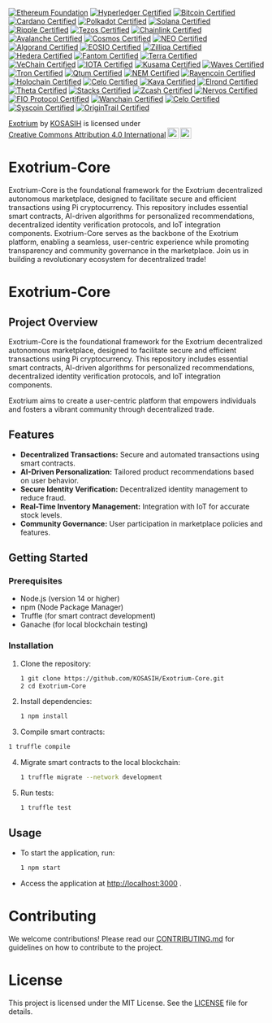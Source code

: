 [![Ethereum Foundation](https://img.shields.io/badge/Ethereum%20Foundation-Certified-3C3C3D?style=flat&logo=ethereum)](https://ethereum.org/en/foundation/)
[![Hyperledger Certified](https://img.shields.io/badge/Hyperledger-Certified-FF4B00?style=flat&logo=hyperledger)](https://www.hyperledger.org/)
[![Bitcoin Certified](https://img.shields.io/badge/Bitcoin-Certified-F7931A?style=flat&logo=bitcoin)](https://bitcoin.org/en/)
[![Cardano Certified](https://img.shields.io/badge/Cardano-Certified-3CCBDA?style=flat&logo=cardano)](https://cardano.org/)
[![Polkadot Certified](https://img.shields.io/badge/Polkadot-Certified-E6007E?style=flat&logo=polkadot)](https://polkadot.network/)
[![Solana Certified](https://img.shields.io/badge/Solana-Certified-65B3F0?style=flat&logo=solana)](https://solana.com/)
[![Ripple Certified](https://img.shields.io/badge/Ripple-Certified-00AAB6?style=flat&logo=ripple)](https://ripple.com/)
[![Tezos Certified](https://img.shields.io/badge/Tezos-Certified-000000?style=flat&logo=tezos)](https://tezos.com/)
[![Chainlink Certified](https://img.shields.io/badge/Chainlink-Certified-3751FF?style=flat&logo=chainlink)](https://chain.link/)
[![Avalanche Certified](https://img.shields.io/badge/Avalanche-Certified-E84142?style=flat&logo=avalanche)](https://www.avax.network/)
[![Cosmos Certified](https://img.shields.io/badge/Cosmos-Certified-2B8BB8?style=flat&logo=cosmos)](https://cosmos.network/)
[![NEO Certified](https://img.shields.io/badge/NEO-Certified-00A86B?style=flat&logo=neo)](https://neo.org/)
[![Algorand Certified](https://img.shields.io/badge/Algorand-Certified-00B2A9?style=flat&logo=algorand)](https://www.algorand.com/)
[![EOSIO Certified](https://img.shields.io/badge/EOSIO-Certified-0E4C92?style=flat&logo=eos)](https://eos.io/)
[![Zilliqa Certified](https://img.shields.io/badge/Zilliqa-Certified-3B3B3B?style=flat&logo=zilliqa)](https://zilliqa.com/)
[![Hedera Certified](https://img.shields.io/badge/Hedera-Certified-5C6BC0?style=flat&logo=hedera)](https://www.hedera.com/)
[![Fantom Certified](https://img.shields.io/badge/Fantom-Certified-1967FF?style=flat&logo=fantom)](https://fantom.foundation/)
[![Terra Certified](https://img.shields.io/badge/Terra-Certified-1C1C1C?style=flat&logo=terra)](https://terra.money/)
[![VeChain Certified](https://img.shields.io/badge/VeChain-Certified-4B8B3B?style=flat&logo=vechain)](https://www.vechain.org/)
[![IOTA Certified](https://img.shields.io/badge/IOTA-Certified-4B8B3B?style=flat&logo=iota)](https://www.iota.org/)
[![Kusama Certified](https://img.shields.io/badge/Kusama-Certified-6C6C6C?style=flat&logo=kusama)](https://kusama.network/)
[![Waves Certified](https://img.shields.io/badge/Waves-Certified-1C1C1C?style=flat&logo=waves)](https://waves.tech/)
[![Tron Certified](https://img.shields.io/badge/Tron-Certified-FF6A00?style=flat&logo=tron)](https://tron.network/)
[![Qtum Certified](https://img.shields.io/badge/Qtum-Certified-2B2B2B?style=flat&logo=qtum)](https://qtum.org/)
[![NEM Certified](https://img.shields.io/badge/NEM-Certified-4B8B3B?style=flat&logo=nem)](https://nem.io/)
[![Ravencoin Certified](https://img.shields.io/badge/Ravencoin-Certified-8B0000?style=flat&logo=ravencoin)](https://ravencoin.org/)
[![Holochain Certified](https://img.shields.io/badge/Holochain-Certified-FF4B00?style=flat&logo=holetype)](https://holochain.org/)
[![Celo Certified](https://img.shields.io/badge/Celo-Certified-00B2A9?style=flat&logo=celo)](https://celo.org/)
[![Kava Certified](https://img.shields.io/badge/Kava-Certified-4B8B3B?style=flat&logo=kava)](https://kava.io/)
[![Elrond Certified](https://img.shields.io/badge/Elrond-Certified-3B3B3B?style=flat&logo=elrond)](https://elrond.com/)
[![Theta Certified](https://img.shields.io/badge/Theta-Certified-5C6BC0?style=flat&logo=theta)](https://www.thetatoken.org/)
[![Stacks Certified](https://img.shields.io/badge/Stacks-Certified-00AAB6?style=flat&logo=stacks)](https://www.stacks.co/)
[![Zcash Certified](https://img.shields.io/badge/Zcash-Certified-4B8B3B?style=flat&logo=zcash)](https://z.cash/)
[![Nervos Certified](https://img.shields.io/badge/Nervos-Certified-FF4B00?style=flat&logo=nervos)](https://www.nervos.org/)
[![FIO Protocol Certified](https://img.shields.io/badge/FIO%20Protocol-Certified-00B2A9?style=flat&logo=fio)](https://fioprotocol.io/)
[![Wanchain Certified](https://img.shields.io/badge/Wanchain-Certified-4B8B3B?style=flat&logo=wanchain)](https://wanchain.org/)
[![Celo Certified](https://img.shields.io/badge/Celo-Certified-00B2A9?style=flat&logo=celo)](https://celo.org/)
[![Syscoin Certified](https://img.shields.io/badge/Syscoin-Certified-4B8B3B?style=flat&logo=syscoin)](https://syscoin.org/)
[![OriginTrail Certified](https://img.shields.io/badge/OriginTrail-Certified-4B8B3B?style=flat&logo=origintrail)](https://origintrail.io/)

<p xmlns:cc="http://creativecommons.org/ns#" xmlns:dct="http://purl.org/dc/terms/"><a property="dct:title" rel="cc:attributionURL" href="https://github.com/KOSASIH/Exotrium-Core">Exotrium</a> by <a rel="cc:attributionURL dct:creator" property="cc:attributionName" href="https://www.linkedin.com/in/kosasih-81b46b5a">KOSASIH</a> is licensed under <a href="https://creativecommons.org/licenses/by/4.0/?ref=chooser-v1" target="_blank" rel="license noopener noreferrer" style="display:inline-block;">Creative Commons Attribution 4.0 International<img style="height:22px!important;margin-left:3px;vertical-align:text-bottom;" src="https://mirrors.creativecommons.org/presskit/icons/cc.svg?ref=chooser-v1" alt=""><img style="height:22px!important;margin-left:3px;vertical-align:text-bottom;" src="https://mirrors.creativecommons.org/presskit/icons/by.svg?ref=chooser-v1" alt=""></a></p>

# Exotrium-Core
Exotrium-Core is the foundational framework for the Exotrium decentralized autonomous marketplace, designed to facilitate secure and efficient transactions using Pi cryptocurrency. This repository includes essential smart contracts, AI-driven algorithms for personalized recommendations, decentralized identity verification protocols, and IoT integration components. Exotrium-Core serves as the backbone of the Exotrium platform, enabling a seamless, user-centric experience while promoting transparency and community governance in the marketplace. Join us in building a revolutionary ecosystem for decentralized trade!

# Exotrium-Core

## Project Overview

Exotrium-Core is the foundational framework for the Exotrium decentralized autonomous marketplace, designed to facilitate secure and efficient transactions using Pi cryptocurrency. This repository includes essential smart contracts, AI-driven algorithms for personalized recommendations, decentralized identity verification protocols, and IoT integration components. 

Exotrium aims to create a user-centric platform that empowers individuals and fosters a vibrant community through decentralized trade.

## Features

- **Decentralized Transactions:** Secure and automated transactions using smart contracts.
- **AI-Driven Personalization:** Tailored product recommendations based on user behavior.
- **Secure Identity Verification:** Decentralized identity management to reduce fraud.
- **Real-Time Inventory Management:** Integration with IoT for accurate stock levels.
- **Community Governance:** User participation in marketplace policies and features.

## Getting Started

### Prerequisites

- Node.js (version 14 or higher)
- npm (Node Package Manager)
- Truffle (for smart contract development)
- Ganache (for local blockchain testing)

### Installation

1. Clone the repository:
   ```bash
   1 git clone https://github.com/KOSASIH/Exotrium-Core.git
   2 cd Exotrium-Core
   ```

2. Install dependencies:

   ```bash
   1 npm install
   ```
   
 3. Compile smart contracts:
 
   ```bash
   1 truffle compile
   ```

4. Migrate smart contracts to the local blockchain:

   ```bash
   1 truffle migrate --network development
   ```
   
5. Run tests:

   ```bash
   1 truffle test
   ```
   
## Usage
- To start the application, run:

   ```bash
   1 npm start
   ```

- Access the application at [http://localhost:3000](http://localhost:3000)  .

# Contributing

We welcome contributions! Please read our [CONTRIBUTING.md](CONTRIBUTING.md) for guidelines on how to contribute to the project.

# License

This project is licensed under the MIT License. See the [LICENSE](LICENSE) file for details.

